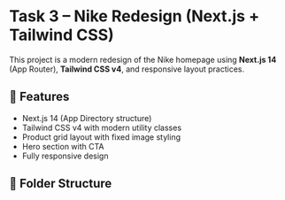 # Task 3 – Nike Redesign (Next.js + Tailwind CSS)

This project is a modern redesign of the Nike homepage using **Next.js 14** (App Router), **Tailwind CSS v4**, and responsive layout practices.

## 🚀 Features

- Next.js 14 (App Directory structure)
- Tailwind CSS v4 with modern utility classes
- Product grid layout with fixed image styling
- Hero section with CTA
- Fully responsive design

## 📂 Folder Structure


